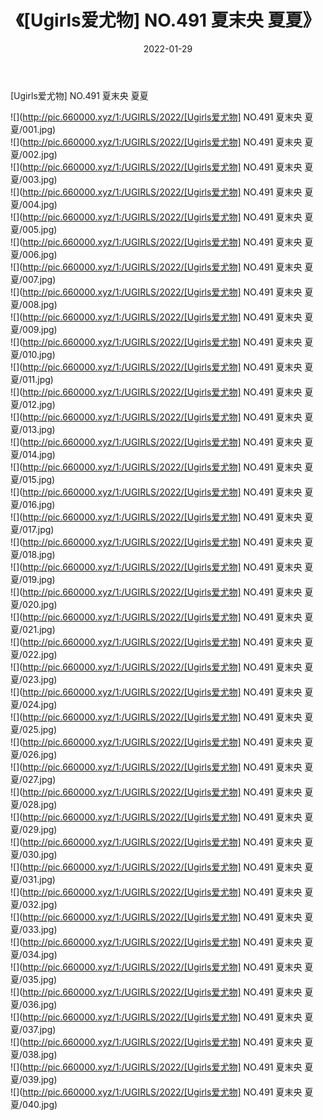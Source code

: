 ﻿---
layout: post
title:  《[Ugirls爱尤物] NO.491 夏末央 夏夏》
date:   2022-01-29
img: http://pic.660000.xyz/1:/UGIRLS/2022/[Ugirls爱尤物] NO.491 夏末央 夏夏/000.jpg
categories: [美女, 清纯, 唯美]
---

[Ugirls爱尤物] NO.491 夏末央 夏夏

 ![](http://pic.660000.xyz/1:/UGIRLS/2022/[Ugirls爱尤物] NO.491 夏末央 夏夏/001.jpg) <br>![](http://pic.660000.xyz/1:/UGIRLS/2022/[Ugirls爱尤物] NO.491 夏末央 夏夏/002.jpg) <br>![](http://pic.660000.xyz/1:/UGIRLS/2022/[Ugirls爱尤物] NO.491 夏末央 夏夏/003.jpg) <br>![](http://pic.660000.xyz/1:/UGIRLS/2022/[Ugirls爱尤物] NO.491 夏末央 夏夏/004.jpg) <br>![](http://pic.660000.xyz/1:/UGIRLS/2022/[Ugirls爱尤物] NO.491 夏末央 夏夏/005.jpg) <br>![](http://pic.660000.xyz/1:/UGIRLS/2022/[Ugirls爱尤物] NO.491 夏末央 夏夏/006.jpg) <br>![](http://pic.660000.xyz/1:/UGIRLS/2022/[Ugirls爱尤物] NO.491 夏末央 夏夏/007.jpg) <br>![](http://pic.660000.xyz/1:/UGIRLS/2022/[Ugirls爱尤物] NO.491 夏末央 夏夏/008.jpg) <br>![](http://pic.660000.xyz/1:/UGIRLS/2022/[Ugirls爱尤物] NO.491 夏末央 夏夏/009.jpg) <br>![](http://pic.660000.xyz/1:/UGIRLS/2022/[Ugirls爱尤物] NO.491 夏末央 夏夏/010.jpg) <br>![](http://pic.660000.xyz/1:/UGIRLS/2022/[Ugirls爱尤物] NO.491 夏末央 夏夏/011.jpg) <br>![](http://pic.660000.xyz/1:/UGIRLS/2022/[Ugirls爱尤物] NO.491 夏末央 夏夏/012.jpg) <br>![](http://pic.660000.xyz/1:/UGIRLS/2022/[Ugirls爱尤物] NO.491 夏末央 夏夏/013.jpg) <br>![](http://pic.660000.xyz/1:/UGIRLS/2022/[Ugirls爱尤物] NO.491 夏末央 夏夏/014.jpg) <br>![](http://pic.660000.xyz/1:/UGIRLS/2022/[Ugirls爱尤物] NO.491 夏末央 夏夏/015.jpg) <br>![](http://pic.660000.xyz/1:/UGIRLS/2022/[Ugirls爱尤物] NO.491 夏末央 夏夏/016.jpg) <br>![](http://pic.660000.xyz/1:/UGIRLS/2022/[Ugirls爱尤物] NO.491 夏末央 夏夏/017.jpg) <br>![](http://pic.660000.xyz/1:/UGIRLS/2022/[Ugirls爱尤物] NO.491 夏末央 夏夏/018.jpg) <br>![](http://pic.660000.xyz/1:/UGIRLS/2022/[Ugirls爱尤物] NO.491 夏末央 夏夏/019.jpg) <br>![](http://pic.660000.xyz/1:/UGIRLS/2022/[Ugirls爱尤物] NO.491 夏末央 夏夏/020.jpg) <br>![](http://pic.660000.xyz/1:/UGIRLS/2022/[Ugirls爱尤物] NO.491 夏末央 夏夏/021.jpg) <br>![](http://pic.660000.xyz/1:/UGIRLS/2022/[Ugirls爱尤物] NO.491 夏末央 夏夏/022.jpg) <br>![](http://pic.660000.xyz/1:/UGIRLS/2022/[Ugirls爱尤物] NO.491 夏末央 夏夏/023.jpg) <br>![](http://pic.660000.xyz/1:/UGIRLS/2022/[Ugirls爱尤物] NO.491 夏末央 夏夏/024.jpg) <br>![](http://pic.660000.xyz/1:/UGIRLS/2022/[Ugirls爱尤物] NO.491 夏末央 夏夏/025.jpg) <br>![](http://pic.660000.xyz/1:/UGIRLS/2022/[Ugirls爱尤物] NO.491 夏末央 夏夏/026.jpg) <br>![](http://pic.660000.xyz/1:/UGIRLS/2022/[Ugirls爱尤物] NO.491 夏末央 夏夏/027.jpg) <br>![](http://pic.660000.xyz/1:/UGIRLS/2022/[Ugirls爱尤物] NO.491 夏末央 夏夏/028.jpg) <br>![](http://pic.660000.xyz/1:/UGIRLS/2022/[Ugirls爱尤物] NO.491 夏末央 夏夏/029.jpg) <br>![](http://pic.660000.xyz/1:/UGIRLS/2022/[Ugirls爱尤物] NO.491 夏末央 夏夏/030.jpg) <br>![](http://pic.660000.xyz/1:/UGIRLS/2022/[Ugirls爱尤物] NO.491 夏末央 夏夏/031.jpg) <br>![](http://pic.660000.xyz/1:/UGIRLS/2022/[Ugirls爱尤物] NO.491 夏末央 夏夏/032.jpg) <br>![](http://pic.660000.xyz/1:/UGIRLS/2022/[Ugirls爱尤物] NO.491 夏末央 夏夏/033.jpg) <br>![](http://pic.660000.xyz/1:/UGIRLS/2022/[Ugirls爱尤物] NO.491 夏末央 夏夏/034.jpg) <br>![](http://pic.660000.xyz/1:/UGIRLS/2022/[Ugirls爱尤物] NO.491 夏末央 夏夏/035.jpg) <br>![](http://pic.660000.xyz/1:/UGIRLS/2022/[Ugirls爱尤物] NO.491 夏末央 夏夏/036.jpg) <br>![](http://pic.660000.xyz/1:/UGIRLS/2022/[Ugirls爱尤物] NO.491 夏末央 夏夏/037.jpg) <br>![](http://pic.660000.xyz/1:/UGIRLS/2022/[Ugirls爱尤物] NO.491 夏末央 夏夏/038.jpg) <br>![](http://pic.660000.xyz/1:/UGIRLS/2022/[Ugirls爱尤物] NO.491 夏末央 夏夏/039.jpg) <br>![](http://pic.660000.xyz/1:/UGIRLS/2022/[Ugirls爱尤物] NO.491 夏末央 夏夏/040.jpg) <br>